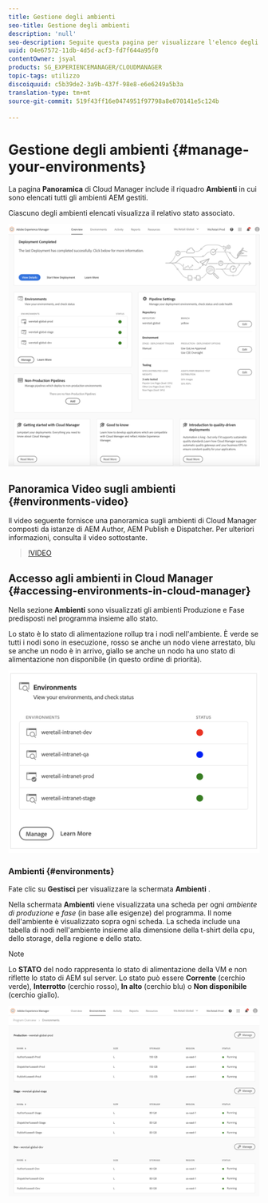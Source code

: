 ```yaml
---
title: Gestione degli ambienti
seo-title: Gestione degli ambienti
description: 'null'
seo-description: Seguite questa pagina per visualizzare l'elenco degli ambienti di produzione e non produzione utilizzati per configurare ed eseguire la pipeline CI/CD in Cloud Manager.
uuid: 04e67572-11db-4d5d-acf3-fd7f644a95f0
contentOwner: jsyal
products: SG_EXPERIENCEMANAGER/CLOUDMANAGER
topic-tags: utilizzo
discoiquuid: c5b39de2-3a9b-437f-98e8-e6e6249a5b3a
translation-type: tm+mt
source-git-commit: 519f43ff16e0474951f97798a8e070141e5c124b

---
```



# Gestione degli ambienti {#manage-your-environments}

La pagina **Panoramica** di Cloud Manager include il riquadro **Ambienti** in cui sono elencati tutti gli ambienti AEM gestiti.

Ciascuno degli ambienti elencati visualizza il relativo stato associato.

![](assets/Manage_Environments1.png)

## Panoramica Video sugli ambienti {#environments-video}

Il video seguente fornisce una panoramica sugli ambienti di Cloud Manager composti da istanze di AEM Author, AEM Publish e Dispatcher.
Per ulteriori informazioni, consulta il video sottostante.

>[!VIDEO](https://video.tv.adobe.com/v/26318/?captions=ita)

## Accesso agli ambienti in Cloud Manager {#accessing-environments-in-cloud-manager}

Nella sezione **Ambienti** sono visualizzati gli ambienti Produzione e Fase predisposti nel programma insieme allo stato.

Lo stato è lo stato di alimentazione rollup tra i nodi nell'ambiente. È verde se tutti i nodi sono in esecuzione, rosso se anche un nodo viene arrestato, blu se anche un nodo è in arrivo, giallo se anche un nodo ha uno stato di alimentazione non disponibile (in questo ordine di priorità).

![](assets/manage_environments-screen2.png)

### Ambienti {#environments}

Fate clic su **Gestisci** per visualizzare la schermata **Ambienti** .

Nella schermata **Ambienti** viene visualizzata una scheda per ogni *ambiente di produzione* e *fase* (in base alle esigenze) del programma. Il nome dell'ambiente è visualizzato sopra ogni scheda. La scheda include una tabella di nodi nell'ambiente insieme alla dimensione della t-shirt della cpu, dello storage, della regione e dello stato.

>[!NOTE]
>
>Lo **STATO** del nodo rappresenta lo stato di alimentazione della VM e non riflette lo stato di AEM sul server. Lo stato può essere **Corrente** (cerchio verde), **Interrotto** (cerchio rosso), **In alto** (cerchio blu) o **Non disponibile** (cerchio giallo).

![](assets/Manage_Environments2.png)

